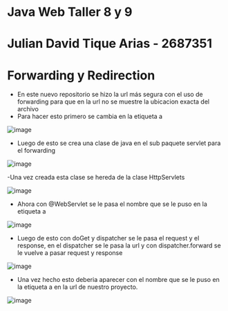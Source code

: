 # Java Web Taller 8 y 9
# Julian David Tique Arias - 2687351 
# Forwarding y Redirection 

- En este nuevo repositorio se hizo la url más segura con el uso de forwarding para que en la url no se muestre la ubicacion exacta del archivo 
- Para hacer esto primero se cambia en la etiqueta a 

 ![image](https://github.com/julian79110/JavaWeb8/assets/128442954/fec84c16-9d63-4ae8-99d5-a35095e07cad)
 
- Luego de esto se crea una clase de java en el sub paquete servlet para el forwarding 

 ![image](https://github.com/julian79110/JavaWeb8/assets/128442954/1739aa7b-96f0-4bad-88ee-dea5136a5681)
 
-Una vez creada esta clase se hereda de la clase HttpServlets 

![image](https://github.com/julian79110/JavaWeb8/assets/128442954/d73f04a6-4125-407f-ad9b-793f0b130ab6)

- Ahora con @WebServlet se le pasa el nombre que se le puso en la etiqueta a 

![image](https://github.com/julian79110/JavaWeb8/assets/128442954/ef52635b-58f0-4c91-b641-f4dedf19c741)

- Luego de esto con doGet y dispatcher se le pasa el request y el response, en el dispatcher se le pasa la url y con dispatcher.forward se le vuelve a pasar request y response

![image](https://github.com/julian79110/JavaWeb8/assets/128442954/a96146f8-ab78-4db0-90a6-7d6aae4e0c81)

- Una vez hecho esto deberia aparecer con el nombre que se le puso en la etiqueta a en la url de nuestro proyecto. 

![image](https://github.com/julian79110/JavaWeb8/assets/128442954/e1f6981c-77f2-4508-8a43-0888057aebf6)




